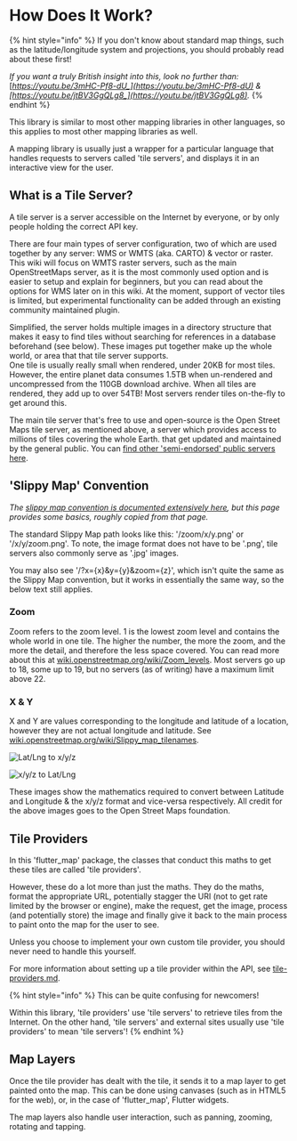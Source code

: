 # How Does It Work?

{% hint style="info" %}
If you don't know about standard map things, such as the latitude/longitude system and projections, you should probably read about these first!

_If you want a truly British insight into this, look no further than:_ [_https://youtu.be/3mHC-Pf8-dU_](https://youtu.be/3mHC-Pf8-dU) _&_ [_https://youtu.be/jtBV3GgQLg8_](https://youtu.be/jtBV3GgQLg8)_._
{% endhint %}

This library is similar to most other mapping libraries in other languages, so this applies to most other mapping libraries as well.

A mapping library is usually just a wrapper for a particular language that handles requests to servers called 'tile servers', and displays it in an interactive view for the user.

## What is a Tile Server?

A tile server is a server accessible on the Internet by everyone, or by only people holding the correct API key.

There are four main types of server configuration, two of which are used together by any server: WMS or WMTS (aka. CARTO) & vector or raster. This wiki will focus on WMTS raster servers, such as the main OpenStreetMaps server, as it is the most commonly used option and is easier to setup and explain for beginners, but you can read about the options for WMS later on in this wiki. At the moment, support of vector tiles is limited, but experimental functionality can be added through an existing community maintained plugin.

Simplified, the server holds multiple images in a directory structure that makes it easy to find tiles without searching for references in a database beforehand (see below). These images put together make up the whole world, or area that that tile server supports.\
One tile is usually really small when rendered, under 20KB for most tiles. However, the entire planet data consumes 1.5TB when un-rendered and uncompressed from the 110GB download archive. When all tiles are rendered, they add up to over 54TB! Most servers render tiles on-the-fly to get around this.

The main tile server that's free to use and open-source is the Open Street Maps tile server, as mentioned above, a server which provides access to millions of tiles covering the whole Earth. that get updated and maintained by the general public. You can [find other 'semi-endorsed' public servers here](https://wiki.openstreetmap.org/wiki/Tile\_servers).

## 'Slippy Map' Convention

_The_ [_slippy map convention is documented extensively here_](https://wiki.openstreetmap.org/wiki/Slippy\_map\_tilenames)_, but this page provides some basics, roughly copied from that page._

The standard Slippy Map path looks like this: '/zoom/x/y.png' or '/x/y/zoom.png'. To note, the image format does not have to be '.png', tile servers also commonly serve as '.jpg' images.

You may also see '/?x={x}\&y={y}\&zoom={z}', which isn't quite the same as the Slippy Map convention, but it works in essentially the same way, so the below text still applies.

### Zoom

Zoom refers to the zoom level. 1 is the lowest zoom level and contains the whole world in one tile. The higher the number, the more the zoom, and the more the detail, and therefore the less space covered. You can read more about this at [wiki.openstreetmap.org/wiki/Zoom\_levels](https://wiki.openstreetmap.org/wiki/Zoom\_levels). Most servers go up to 18, some up to 19, but no servers (as of writing) have a maximum limit above 22.

### X & Y

X and Y are values corresponding to the longitude and latitude of a location, however they are not actual longitude and latitude. See [wiki.openstreetmap.org/wiki/Slippy\_map\_tilenames](https://wiki.openstreetmap.org/wiki/Slippy\_map\_tilenames#Implementations).

![Lat/Lng to x/y/z](https://wiki.openstreetmap.org/w/images/thumb/a/a5/Latlon\_to\_tile.png/450px-Latlon\_to\_tile.png)

![x/y/z to Lat/Lng](https://wiki.openstreetmap.org/w/images/thumb/1/1f/Tile\_to\_latlon.png/450px-Tile\_to\_latlon.png)

These images show the mathematics required to convert between Latitude and Longitude & the x/y/z format and vice-versa respectively. All credit for the above images goes to the Open Street Maps foundation.

## Tile Providers

In this 'flutter\_map' package, the classes that conduct this maths to get these tiles are called 'tile providers'.

However, these do a lot more than just the maths. They do the maths, format the appropriate URL, potentially stagger the URI (not to get rate limited by the browser or engine), make the request, get the image, process (and potentially store) the image and finally give it back to the main process to paint onto the map for the user to see.

Unless you choose to implement your own custom tile provider, you should never need to handle this yourself.

For more information about setting up a tile provider within the API, see [tile-providers.md](../layers/tile-layer/tile-providers.md "mention").

{% hint style="info" %}
This can be quite confusing for newcomers!

Within this library, 'tile providers' use 'tile servers' to retrieve tiles from the Internet. On the other hand, 'tile servers' and external sites usually use 'tile providers' to mean 'tile servers'!
{% endhint %}

## Map Layers

Once the tile provider has dealt with the tile, it sends it to a map layer to get painted onto the map. This can be done using canvases (such as in HTML5 for the web), or, in the case of 'flutter\_map', Flutter widgets.

The map layers also handle user interaction, such as panning, zooming, rotating and tapping.
